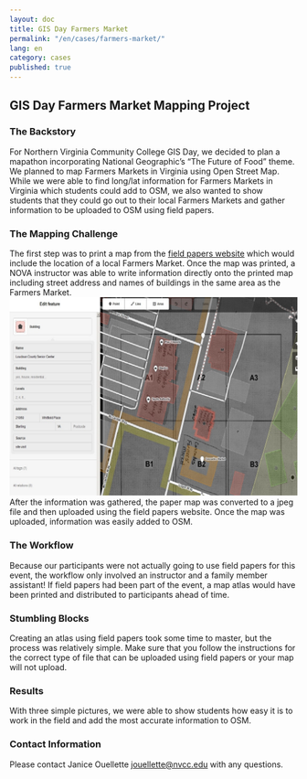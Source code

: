 ```yaml
---
layout: doc
title: GIS Day Farmers Market
permalink: "/en/cases/farmers-market/"
lang: en
category: cases
published: true
---
```


## GIS Day Farmers Market Mapping Project


### The Backstory
For Northern Virginia Community College GIS Day, we decided to plan a mapathon incorporating National Geographic’s “The Future of Food” theme.  We planned to map Farmers Markets in Virginia using Open Street Map.  While we were able to find long/lat information for Farmers Markets in Virginia which students could add to OSM, we also wanted to show students that they could go out to their local Farmers Markets and gather information to be uploaded to OSM using field papers.
### The Mapping Challenge
The first step was to print a map from the [field papers website](http://fieldpapers.org/) which would include the location of a local Farmers Market.  Once the map was printed, a NOVA instructor was able to write information directly onto the printed map including street address and names of buildings in the same area as the Farmers Market.  
![field_paper1001.jpg](/img/Market_Field_Paper.jpg)
After the information was gathered, the paper map was converted to a jpeg file and then uploaded using the field papers website.  Once the map was uploaded, information was easily added to OSM.
### The Workflow
Because our participants were not actually going to use field papers for this event, the workflow only involved an instructor and a family member assistant!  If field papers had been part of the event, a map atlas would have been printed and distributed to participants ahead of time. 
### Stumbling Blocks
Creating an atlas using field papers took some time to master, but the process was relatively simple. 
Make sure that you follow the instructions for the correct type of file that can be uploaded using field papers or your map will not upload.
### Results
With three simple pictures, we were able to show students how easy it is to work in the field and add the most accurate information to OSM.  
### Contact Information
Please contact Janice Ouellette jouellette@nvcc.edu with any questions.
